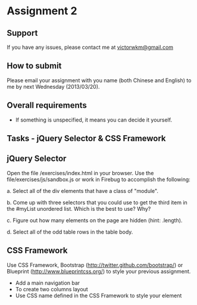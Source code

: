 Assignment 2
==========

Support
-------------
If you have any issues, please contact me at victorwkm@gmail.com

How to submit
--------------------------
Please email your assignment with you name (both Chinese and English) to me by next Wednesday (2013/03/20).

Overall requirements
--------------------------------
- If something is unspecified, it means you can decide it yourself.

Tasks - jQuery Selector & CSS Framework
----------------------------------------------------------------

jQuery Selector
------------------------

Open the file /exercises/index.html in your browser. Use the file/exercises/js/sandbox.js or work in Firebug to accomplish the following:

a. Select all of the div elements that have a class of "module".

b. Come up with three selectors that you could use to get the third item in the #myList unordered list. Which is the best to use? Why?

c. Figure out how many elements on the page are hidden (hint: .length).

d. Select all of the odd table rows in the table body.

CSS Framework
-------------------------

Use CSS Framework, Bootstrap (http://twitter.github.com/bootstrap/) or Blueprint (http://www.blueprintcss.org/) to style your previous assignment.

- Add a main navigation bar
- To create two columns layout
- Use CSS name defined in the CSS Framework to style your element
